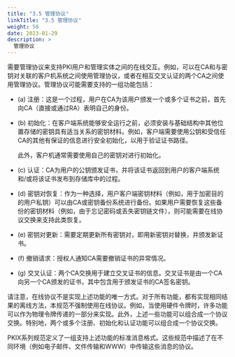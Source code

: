 ```yaml
---
title: "3.5 管理协议"
linkTitle: "3.5 管理协议"
weight: 50
date: 2023-01-29
description: >
  管理协议
---
```




需要管理协议来支持PKI用户和管理实体之间的在线交互。例如，可以在CA和与密钥对关联的客户机系统之间使用管理协议，或者在相互交叉认证的两个CA之间使用管理协议。管理协议可能需要支持的一组功能包括：

- (a) 注册：这是一个过程，用户在CA为该用户颁发一个或多个证书之前，首先向CA（直接或通过RA）表明自己的身份。

- (b) 初始化：在客户端系统能够安全运行之前，必须安装与基础结构中其他位置存储的密钥具有适当关系的密钥材料。例如，客户端需要使用公钥和受信任CA的其他有保证的信息进行安全初始化，以用于验证证书路径。

  此外，客户机通常需要使用自己的密钥对进行初始化。

- (c) 认证：CA为用户的公钥颁发证书，并将该证书返回到用户的客户端系统和/或将该证书发布到存储库中的过程。

- (d) 密钥对恢复：作为一种选择，用户客户端密钥材料（例如，用于加密目的的用户私钥）可以由CA或密钥备份系统进行备份。如果用户需要恢复这些备份的密钥材料（例如，由于忘记密码或丢失密钥链文件），则可能需要在线协议交换来支持此类恢复。

- (e) 密钥对更新：需要定期更新所有密钥对，即用新密钥对替换，并颁发新证书。

- (f) 撤销请求：授权人通知CA需要撤销证书的异常情况。

- (g) 交叉认证：两个CA交换用于建立交叉证书的信息。交叉证书是由一个CA向另一个CA颁发的证书，其中包含用于颁发证书的CA签名密钥。

请注意，在线协议不是实现上述功能的唯一方式。对于所有功能，都有实现相同结果的离线方法，本规范不强制使用在线协议。例如，当使用硬件令牌时，许多功能可以作为物理令牌传递的一部分来实现。此外，上述一些功能可以组合成一个协议交换。特别地，两个或多个注册、初始化和认证功能可以组合成一个协议交换。

PKIX系列规范定义了一组支持上述功能的标准消息格式。这些规范中描述了在不同环境（例如电子邮件、文件传输和WWW）中传输这些消息的协议。















